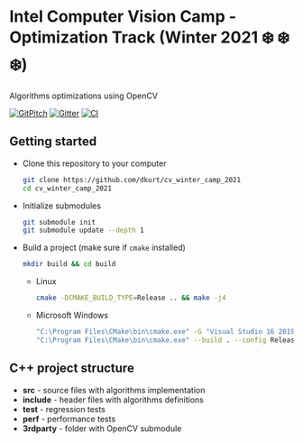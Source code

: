 # Intel Computer Vision Camp - Optimization Track (Winter 2021 :snowflake: :snowflake: :snowflake:)

Algorithms optimizations using OpenCV

[![GitPitch](https://gitpitch.com/assets/badge.svg)](https://gitpitch.com/dkurt/cv_winter_camp_2021)
[![Gitter](https://badges.gitter.im/Intel-Winter-Camp-2021/community.svg)](https://gitter.im/Intel-Winter-Camp-2021/community?utm_source=badge&utm_medium=badge&utm_campaign=pr-badge)
[![CI](https://github.com/dkurt/cv_winter_camp_2021/workflows/CI/badge.svg?branch=master)](https://github.com/dkurt/cv_winter_camp_2021/actions?query=branch%3Amaster)

## Getting started

* Clone this repository to your computer
  ```sh
  git clone https://github.com/dkurt/cv_winter_camp_2021
  cd cv_winter_camp_2021
  ```

* Initialize submodules
  ```sh
  git submodule init
  git submodule update --depth 1
  ```

* Build a project (make sure if `cmake` installed)
  ```sh
  mkdir build && cd build
  ```

  * Linux
    ```sh
    cmake -DCMAKE_BUILD_TYPE=Release .. && make -j4
    ```

  * Microsoft Windows
    ```sh
    "C:\Program Files\CMake\bin\cmake.exe" -G "Visual Studio 16 2019" -A x64 ..
    "C:\Program Files\CMake\bin\cmake.exe" --build . --config Release -j 4
    ```

## C++ project structure
* **src** - source files with algorithms implementation
* **include** - header files with algorithms definitions
* **test** - regression tests
* **perf** - performance tests
* **3rdparty** - folder with OpenCV submodule
